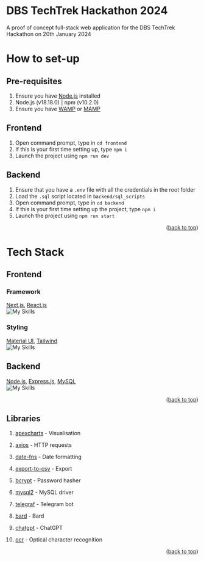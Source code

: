 <a name="readme-top"></a>
# DBS TechTrek Hackathon 2024
A proof of concept full-stack web application for the DBS TechTrek Hackathon on 20th January 2024

# How to set-up

## Pre-requisites
1. Ensure you have [Node.js](https://nodejs.org/en/download) installed
2. Node.js (v18.18.0) | npm (v10.2.0)
3. Ensure you have [WAMP](https://www.wampserver.com/en/) or [MAMP](https://www.mamp.info/en/downloads/)

## Frontend
1. Open command prompt, type in `cd frontend`
2. If this is your first time setting up, type `npm i`
3. Launch the project using `npm run dev`

## Backend
1. Ensure that you have a `.env` file with all the credentials in the root folder
2. Load the `.sql` script located in `backend/sql_scripts`
3. Open command prompt, type in `cd backend`
4. If this is your first time setting up the project, type `npm i`
5. Launch the project using `npm run start`

<p align="right">(<a href="#readme-top">back to top</a>)</p>

# Tech Stack

## Frontend
### Framework
[Next.js](https://nextjs.org/), [React.js](https://react.dev/) <br>
![My Skills](https://skillicons.dev/icons?i=next,react&perline=3)

### Styling
[Material UI](https://mui.com/), [Tailwind](https://tailwindcss.com/) <br>
![My Skills](https://skillicons.dev/icons?i=materialui,tailwind&perline=3)

## Backend
[Node.js](https://nodejs.org/en), [Express.js](https://expressjs.com/), [MySQL](https://www.mysql.com/) <br>
![My Skills](https://skillicons.dev/icons?i=nodejs,express,mysql&perline=3)

<p align="right">(<a href="#readme-top">back to top</a>)</p>

## Libraries
1. [apexcharts](https://apexcharts.com/) - Visualisation
2. [axios](https://www.npmjs.com/package/axios) - HTTP requests
3. [date-fns](https://www.npmjs.com/package/date-fns) - Date formatting
4. [export-to-csv](https://www.npmjs.com/package/export-to-csv) - Export

5. [bcrypt](https://www.npmjs.com/package/bcrypt) - Password hasher
6. [mysql2](https://www.npmjs.com/package/mysql2) - MySQL driver
7. [telegraf](https://www.npmjs.com/package/telegraf) - Telegram bot
8. [bard](https://www.npmjs.com/package/bard-ai-google) - Bard
9. [chatgpt](https://github.com/PawanOsman/ChatGPT) - ChatGPT
10. [ocr](https://www.npmjs.com/package/ocr-space-api-wrapper) - Optical character recognition

<p align="right">(<a href="#readme-top">back to top</a>)</p>
